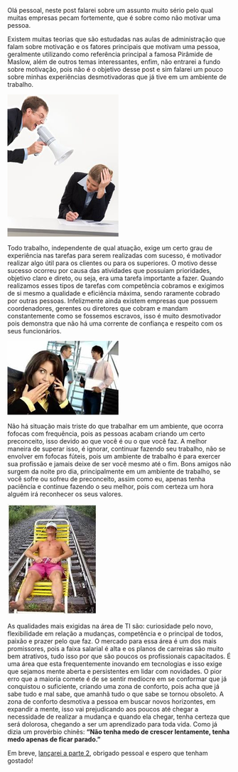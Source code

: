Olá pessoal, neste post falarei sobre um assunto muito sério pelo qual muitas empresas pecam fortemente, que é sobre como não motivar uma pessoa.

Existem muitas teorias que são estudadas nas aulas de administração que falam sobre motivação e os fatores principais que motivam uma pessoa, geralmente utilizando como referência principal a famosa Pirâmide de Maslow, além de outros temas interessantes, enfim, não entrarei a fundo sobre motivação, pois não é o objetivo desse post e sim falarei um pouco sobre minhas experiências desmotivadoras que já tive em um ambiente de trabalho.

![Ser cobrado a todo momento](/images/pressao-no-trabalho.jpg)

Todo trabalho, independente de qual atuação, exige um certo grau de experiência nas tarefas para serem realizadas com sucesso, é motivador realizar algo útil para os clientes ou para os superiores. O motivo desse sucesso ocorreu por causa das atividades que possuiam prioridades, objetivo claro e direto, ou seja, era uma tarefa importante a fazer. Quando realizamos esses tipos de tarefas com competência cobramos e exigimos de si mesmo a qualidade e eficiência máxima, sendo raramente cobrado por outras pessoas. Infelizmente ainda existem empresas que possuem coordenadores, gerentes ou diretores que cobram e mandam constantemente como se fossemos escravos, isso é muito desmotivador pois demonstra que não há uma corrente de confiança e respeito com os seus funcionários.

![Fofocas e preconceitos](/images/fofocas-e-preconceitos.jpg)

Não há situação mais triste do que trabalhar em um ambiente, que ocorra fofocas com frequência, pois as pessoas acabam criando um certo preconceito, isso devido ao que você é ou o que você faz. A melhor maneira de superar isso, é ignorar, continuar fazendo seu trabalho, não se envolver em fofocas fúteis, pois um ambiente de trabalho é para exercer sua profissão e jamais deixe de ser você mesmo até o fim. Bons amigos não surgem da noite pro dia, principalmente em um ambiente de trabalho, se você sofre ou sofreu de preconceito, assim como eu, apenas tenha paciência e continue fazendo o seu melhor, pois com certeza um hora alguém irá reconhecer os seus valores.

![Zona de conforto](/images/zona-de-conforto.jpg)

As qualidades mais exigidas na área de TI são: curiosidade pelo novo, flexibilidade em relação a mudanças, competência e o principal de todos, paixão e prazer pelo que faz. O mercado para essa área é um dos mais promissores, pois a faixa salarial é alta e os planos de carreiras são muito bem atrativos, tudo isso por que são poucos os profissionais capacitados. É uma área que esta frequentemente inovando em tecnologias e isso exige que sejamos mente aberta e persistentes em lidar com novidades. O pior erro que a maioria comete é de se sentir medíocre em se conformar que já conquistou o suficiente, criando uma zona de conforto, pois acha que já sabe tudo e mal sabe, que amanhã tudo o que sabe se tornou obsoleto. A zona de conforto desmotiva a pessoa em buscar novos horizontes, em expandir a mente, isso vai prejudicando aos poucos até chegar a necessidade de realizar a mudança e quando ela chegar, tenha certeza que será dolorosa, chegando a ser um aprendizado para toda vida. Como já dizia um provérbio chinês: **“Não tenha medo de crescer lentamente, tenha medo apenas de ficar parado.”**

Em breve, [lançarei a parte 2](/como-desmotivar-uma-pessoa-parte-2 "Como desmotivar uma pessoa - Parte 2"), obrigado pessoal e espero que tenham gostado!